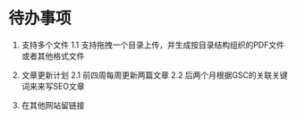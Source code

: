 # 待办事项
1. 支持多个文件
1.1 支持拖拽一个目录上传，并生成按目录结构组织的PDF文件或者其他格式文件

2. 文章更新计划
2.1 前四周每周更新两篇文章
2.2 后两个月根据GSC的关联关键词来来写SEO文章

3. 在其他网站留链接
